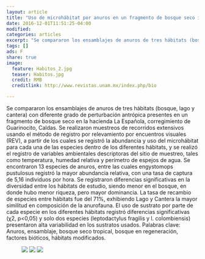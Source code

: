 ```yaml
---
layout: article
title: "Uso de microhábitat por anuros en un fragmento de bosque seco intervenido del magdalena medio, Guarinocito, Colombia"
date: 2016-12-01T11:51:25-04:00
modified:
categories: articles
excerpt: "Se compararon los ensamblajes de anuros de tres hábitats (bosque, lago y cantera) con diferente grado de perturbación antrópica presentes en un fragmento de bosque seco en la hacienda La Española, corregimiento de Guarinocito, Caldas. Se realizaron muestreos de recorridos extensivos usando el método de registro por relevamiento por encuentros visuales (REV), a partir de los cuales se registró la abundancia y uso del microhábitat para cada una de las especies dentro de los diferentes hábitats, y se realizó el registro de variables ambientales descriptoras del sitio de muestreo, tales como temperatura, humedad relativa y perímetro de espejos de agua. Se encontraron 13 especies de anuros, entre las cuales engystomops pustulosus registró la mayor abundancia relativa, con una tasa de captura de 5,16 individuos por hora. Se registraron diferencias significativas en la diversidad entre los hábitats de estudio, siendo menor en el bosque, en donde hubo menor riqueza, pero mayor dominancia. La tasa de recambio de especies entre hábitats fue del 71%, exhibiendo Lago y Cantera la mayor similitud en composición de la anurofauna. El uso de sustrato por parte de cada especie en los diferentes hábitats registró diferencias significativas (χ2, p<0,05) y solo dos especies (leptodactylus fragilis y l. colombiensis) presentaron alta variabilidad en los sustratos usados. Palabras clave: Anuros, ensamblaje, bosque seco tropical, bosque en regeneración, factores bióticos, hábitats modificados."
tags: []
ads: F
share: true
image:
  feature: Habitos_2.jpg
  teaser: Habitos.jpg
  credit: RMB
  creditlink: http://www.revistas.unam.mx/index.php/bio

---
```


Se compararon los ensamblajes de anuros de tres hábitats (bosque, lago y cantera) con diferente grado de perturbación antrópica presentes en un fragmento de bosque seco en la hacienda La Española, corregimiento de Guarinocito, Caldas. Se realizaron muestreos de recorridos extensivos usando el método de registro por relevamiento por encuentros visuales (REV), a partir de los cuales se registró la abundancia y uso del microhábitat para cada una de las especies dentro de los diferentes hábitats, y se realizó el registro de variables ambientales descriptoras del sitio de muestreo, tales como temperatura, humedad relativa y perímetro de espejos de agua. Se encontraron 13 especies de anuros, entre las cuales engystomops pustulosus registró la mayor abundancia relativa, con una tasa de captura de 5,16 individuos por hora. Se registraron diferencias significativas en la diversidad entre los hábitats de estudio, siendo menor en el bosque, en donde hubo menor riqueza, pero mayor dominancia. La tasa de recambio de especies entre hábitats fue del 71%, exhibiendo Lago y Cantera la mayor similitud en composición de la anurofauna. El uso de sustrato por parte de cada especie en los diferentes hábitats registró diferencias significativas (χ2, p<0,05) y solo dos especies (leptodactylus fragilis y l. colombiensis) presentaron alta variabilidad en los sustratos usados. Palabras clave: Anuros, ensamblaje, bosque seco tropical, bosque en regeneración, factores bióticos, hábitats modificados.
<figure class="third">
	<a href="http://placehold.it/1200x600.gif"><img src="http://placehold.it/900x450.gif"></a>
	<a href="http://placehold.it/1200x600.gif"><img src="http://placehold.it/900x450.gif"></a>
	<a href="http://placehold.it/1200x600.gif"><img src="http://placehold.it/900x450.gif"></a>
</figure>
